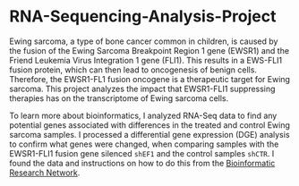 # RNA-Sequencing-Analysis-Project
Ewing sarcoma, a type of bone cancer common in children, is caused by the fusion of the Ewing Sarcoma Breakpoint Region 1 gene (EWSR1) and the Friend Leukemia Virus Integration 1 gene (FLI1). This results in a EWS-FLI1 fusion protein, which can then lead to oncogenesis of benign cells. Therefore, the EWSR1-FL1 fusion oncogene  is a therapeutic target for Ewing sarcoma. This project analyzes the impact that EWSR1-FLI1 suppressing therapies has on the transcriptome of Ewing sarcoma cells. 

To learn more about bioinformatics, I analyzed RNA-Seq data to find any potential genes associated with differences in the treated and control Ewing sarcoma samples. I processed a differential gene expression (DGE) analysis to confirm what genes were changed, when comparing samples with the EWSR1-FLI1 fusion gene silenced `shEF1` and the control samples `shCTR`. I found the data and instructions on how to do this from the [Bioinformatic Research Network](https://github.com/Bioinformatics-Research-Network/skill-assessments/tree/main/RNA-Seq%20Analysis).

